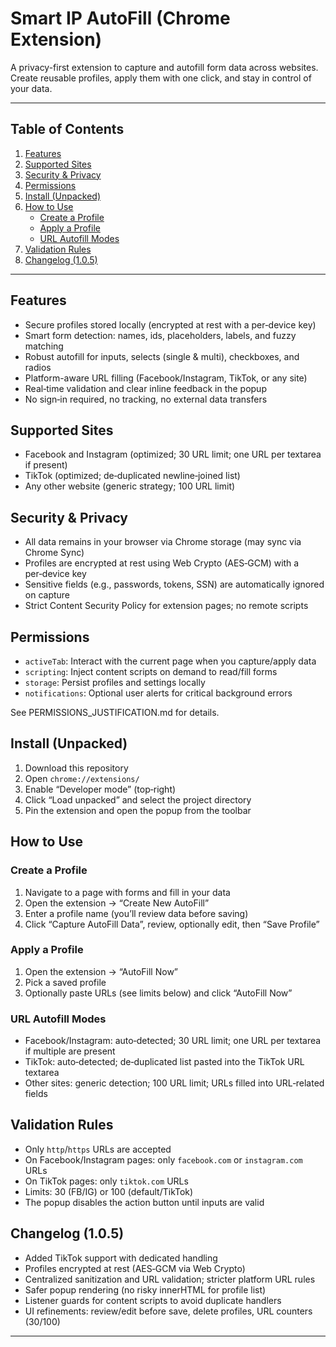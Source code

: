 # Smart IP AutoFill (Chrome Extension)

A privacy-first extension to capture and autofill form data across websites. Create reusable profiles, apply them with one click, and stay in control of your data.

---

## Table of Contents

1. [Features](#features)
2. [Supported Sites](#supported-sites)
3. [Security & Privacy](#security--privacy)
4. [Permissions](#permissions)
5. [Install (Unpacked)](#install-unpacked)
6. [How to Use](#how-to-use)
   - [Create a Profile](#create-a-profile)
   - [Apply a Profile](#apply-a-profile)
   - [URL Autofill Modes](#url-autofill-modes)
7. [Validation Rules](#validation-rules)
8. [Changelog (1.0.5)](#changelog-105)

---

## Features

- Secure profiles stored locally (encrypted at rest with a per‑device key)
- Smart form detection: names, ids, placeholders, labels, and fuzzy matching
- Robust autofill for inputs, selects (single & multi), checkboxes, and radios
- Platform-aware URL filling (Facebook/Instagram, TikTok, or any site)
- Real‑time validation and clear inline feedback in the popup
- No sign‑in required, no tracking, no external data transfers

## Supported Sites

- Facebook and Instagram (optimized; 30 URL limit; one URL per textarea if present)
- TikTok (optimized; de‑duplicated newline‑joined list)
- Any other website (generic strategy; 100 URL limit)

## Security & Privacy

- All data remains in your browser via Chrome storage (may sync via Chrome Sync)
- Profiles are encrypted at rest using Web Crypto (AES‑GCM) with a per‑device key
- Sensitive fields (e.g., passwords, tokens, SSN) are automatically ignored on capture
- Strict Content Security Policy for extension pages; no remote scripts

## Permissions

- `activeTab`: Interact with the current page when you capture/apply data
- `scripting`: Inject content scripts on demand to read/fill forms
- `storage`: Persist profiles and settings locally
- `notifications`: Optional user alerts for critical background errors

See PERMISSIONS_JUSTIFICATION.md for details.

## Install (Unpacked)

1. Download this repository
2. Open `chrome://extensions/`
3. Enable “Developer mode” (top‑right)
4. Click “Load unpacked” and select the project directory
5. Pin the extension and open the popup from the toolbar

## How to Use

### Create a Profile

1. Navigate to a page with forms and fill in your data
2. Open the extension → “Create New AutoFill”
3. Enter a profile name (you’ll review data before saving)
4. Click “Capture AutoFill Data”, review, optionally edit, then “Save Profile”

### Apply a Profile

1. Open the extension → “AutoFill Now”
2. Pick a saved profile
3. Optionally paste URLs (see limits below) and click “AutoFill Now”

### URL Autofill Modes

- Facebook/Instagram: auto‑detected; 30 URL limit; one URL per textarea if multiple are present
- TikTok: auto‑detected; de‑duplicated list pasted into the TikTok URL textarea
- Other sites: generic detection; 100 URL limit; URLs filled into URL‑related fields

## Validation Rules

- Only `http`/`https` URLs are accepted
- On Facebook/Instagram pages: only `facebook.com` or `instagram.com` URLs
- On TikTok pages: only `tiktok.com` URLs
- Limits: 30 (FB/IG) or 100 (default/TikTok)
- The popup disables the action button until inputs are valid

## Changelog (1.0.5)

- Added TikTok support with dedicated handling
- Profiles encrypted at rest (AES‑GCM via Web Crypto)
- Centralized sanitization and URL validation; stricter platform URL rules
- Safer popup rendering (no risky innerHTML for profile list)
- Listener guards for content scripts to avoid duplicate handlers
- UI refinements: review/edit before save, delete profiles, URL counters (30/100)

---
